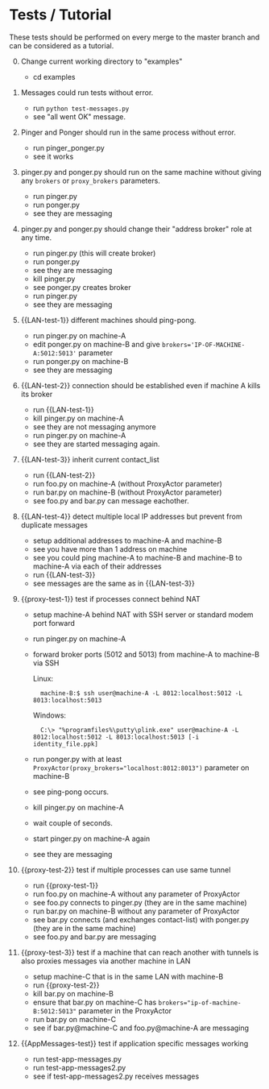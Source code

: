 # Tests / Tutorial

These tests should be performed on every merge to the master branch and can be considered as a tutorial.


0. Change current working directory to "examples"

    * cd examples

1. Messages could run tests without error.

    * run `python test-messages.py`
    * see "all went OK" message.

2. Pinger and Ponger should run in the same process without error.

    * run pinger_ponger.py
    * see it works

3. pinger.py and ponger.py should run on the same machine without giving any `brokers` or `proxy_brokers` parameters.

    * run pinger.py
    * run ponger.py
    * see they are messaging

4. pinger.py and ponger.py should change their "address broker" role at any time.

    * run pinger.py (this will create broker)
    * run ponger.py
    * see they are messaging
    * kill pinger.py
    * see ponger.py creates broker
    * run pinger.py
    * see they are messaging

5. {{LAN-test-1}} different machines should ping-pong.

    * run pinger.py on machine-A
    * edit ponger.py on machine-B and give `brokers='IP-OF-MACHINE-A:5012:5013'` parameter
    * run ponger.py on machine-B
    * see they are messaging

6. {{LAN-test-2}} connection should be established even if machine A kills its broker

    * run {{LAN-test-1}}
    * kill pinger.py on machine-A
    * see they are not messaging anymore
    * run pinger.py on machine-A
    * see they are started messaging again.

6. {{LAN-test-3}} inherit current contact_list

    * run {{LAN-test-2}}
    * run foo.py on machine-A (without ProxyActor parameter)
    * run bar.py on machine-B (without ProxyActor parameter)
    * see foo.py and bar.py can message eachother.

7. {{LAN-test-4}} detect multiple local IP addresses but prevent from duplicate messages

    * setup additional addresses to machine-A and machine-B
    * see you have more than 1 address on machine
    * see you could ping machine-A to machine-B and machine-B to machine-A via each of their addresses
    * run {{LAN-test-3}}
    * see messages are the same as in {{LAN-test-3}}

8. {{proxy-test-1}} test if processes connect behind NAT

    * setup machine-A behind NAT with SSH server or standard modem port forward
    * run pinger.py on machine-A
    * forward broker ports (5012 and 5013) from machine-A to machine-B via SSH

        Linux:

            machine-B:$ ssh user@machine-A -L 8012:localhost:5012 -L 8013:localhost:5013

        Windows:

            C:\> "%programfiles%\putty\plink.exe" user@machine-A -L 8012:localhost:5012 -L 8013:localhost:5013 [-i identity_file.ppk]

    * run ponger.py with at least `ProxyActor(proxy_brokers="localhost:8012:8013")` parameter on machine-B
    * see ping-pong occurs.
    * kill pinger.py on machine-A
    * wait couple of seconds.
    * start pinger.py on machine-A again
    * see they are messaging

9. {{proxy-test-2}} test if multiple processes can use same tunnel

    * run {{proxy-test-1}}
    * run foo.py on machine-A without any parameter of ProxyActor
    * see foo.py connects to pinger.py (they are in the same machine)
    * run bar.py on machine-B without any parameter of ProxyActor
    * see bar.py connects (and exchanges contact-list) with ponger.py (they are in the same machine)
    * see foo.py and bar.py are messaging

10. {{proxy-test-3}} test if a machine that can reach another with tunnels is also
    proxies messages via another machine in LAN

    * setup machine-C that is in the same LAN with machine-B
    * run {{proxy-test-2}}
    * kill bar.py on machine-B
    * ensure that bar.py on machine-C has `brokers="ip-of-machine-B:5012:5013"` parameter in the ProxyActor
    * run bar.py on machine-C
    * see if bar.py@machine-C and foo.py@machine-A are messaging

11. {{AppMessages-test}} test if application specific messages working

    * run test-app-messages.py
    * run test-app-messages2.py
    * see if test-app-messages2.py receives messages

